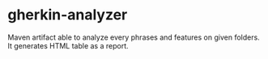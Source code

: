 # gherkin-analyzer
Maven artifact able to analyze every phrases and features on given folders. It generates HTML table as a report.
